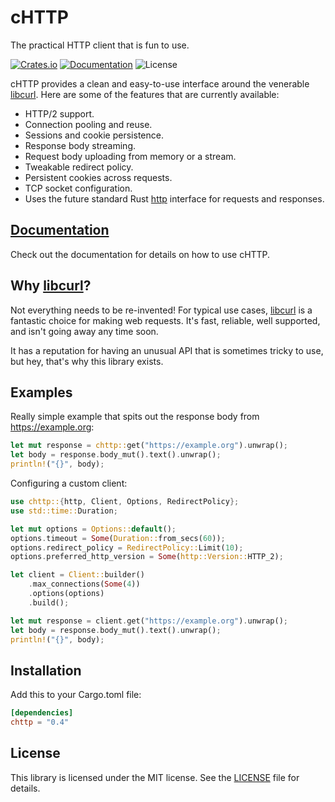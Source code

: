# cHTTP

The practical HTTP client that is fun to use.

[![Crates.io](https://img.shields.io/crates/v/chttp.svg)](https://crates.io/crates/chttp)
[![Documentation](https://docs.rs/chttp/badge.svg)](https://docs.rs/chttp)
![License](https://img.shields.io/badge/license-MIT-blue.svg)

cHTTP provides a clean and easy-to-use interface around the venerable [libcurl]. Here are some of the features that are currently available:

- HTTP/2 support.
- Connection pooling and reuse.
- Sessions and cookie persistence.
- Response body streaming.
- Request body uploading from memory or a stream.
- Tweakable redirect policy.
- Persistent cookies across requests.
- TCP socket configuration.
- Uses the future standard Rust [http] interface for requests and responses.

## [Documentation](https://docs.rs/chttp)

Check out the documentation for details on how to use cHTTP.

## Why [libcurl]?

Not everything needs to be re-invented! For typical use cases, [libcurl] is a fantastic choice for making web requests. It's fast, reliable, well supported, and isn't going away any time soon.

It has a reputation for having an unusual API that is sometimes tricky to use, but hey, that's why this library exists.

## Examples

Really simple example that spits out the response body from https://example.org:

```rust
let mut response = chttp::get("https://example.org").unwrap();
let body = response.body_mut().text().unwrap();
println!("{}", body);
```

Configuring a custom client:

```rust
use chttp::{http, Client, Options, RedirectPolicy};
use std::time::Duration;

let mut options = Options::default();
options.timeout = Some(Duration::from_secs(60));
options.redirect_policy = RedirectPolicy::Limit(10);
options.preferred_http_version = Some(http::Version::HTTP_2);

let client = Client::builder()
    .max_connections(Some(4))
    .options(options)
    .build();

let mut response = client.get("https://example.org").unwrap();
let body = response.body_mut().text().unwrap();
println!("{}", body);
```

## Installation

Add this to your Cargo.toml file:

```toml
[dependencies]
chttp = "0.4"
```

## License

This library is licensed under the MIT license. See the [LICENSE](LICENSE) file for details.


[http]: https://github.com/hyperium/http
[libcurl]: https://curl.haxx.se/libcurl/
